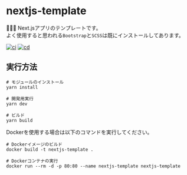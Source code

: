 # nextjs-template

🌰🌰🌰 Next.jsアプリのテンプレートです。  
よく使用すると思われる`Bootstrap`と`SCSS`は既にインストールしてあります。  

[![ci](https://github.com/osawa-koki/nextjs-template/actions/workflows/ci.yml/badge.svg)](https://github.com/osawa-koki/nextjs-template/actions/workflows/ci.yml)
[![cd](https://github.com/osawa-koki/nextjs-template/actions/workflows/cd.yml/badge.svg)](https://github.com/osawa-koki/nextjs-template/actions/workflows/cd.yml)

## 実行方法

```shell
# モジュールのインストール
yarn install

# 開発用実行
yarn dev

# ビルド
yarn build
```

Dockerを使用する場合は以下のコマンドを実行してください。  

```shell
# Dockerイメージのビルド
docker build -t nextjs-template .

# Dockerコンテナの実行
docker run --rm -d -p 80:80 --name nextjs-template nextjs-template
```
